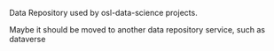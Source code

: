 Data Repository used by osl-data-science projects.

Maybe it should be moved to another data repository service, such as dataverse
